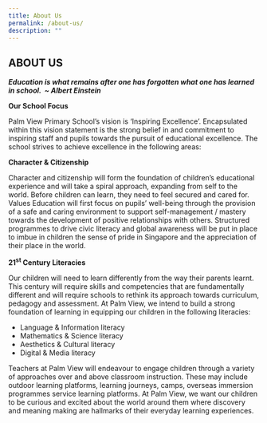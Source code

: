 ```yaml
---
title: About Us
permalink: /about-us/
description: ""
---
```

## ABOUT US

**_Education is what remains after one has forgotten what one has learned in school.  ~ Albert Einstein_**

**Our School Focus**

Palm View Primary School’s vision is ‘Inspiring Excellence’. Encapsulated within this vision statement is the strong belief in and commitment to inspiring staff and pupils towards the pursuit of educational excellence. The school strives to achieve excellence in the following areas:

**Character & Citizenship**

Character and citizenship will form the foundation of children’s educational experience and will take a spiral approach, expanding from self to the world. Before children can learn, they need to feel secured and cared for. Values Education will first focus on pupils’ well-being through the provision of a safe and caring environment to support self-management / mastery towards the development of positive relationships with others. Structured programmes to drive civic literacy and global awareness will be put in place to imbue in children the sense of pride in Singapore and the appreciation of their place in the world.

**21<sup>st</sup> Century Literacies**

Our children will need to learn differently from the way their parents learnt. This century will require skills and competencies that are fundamentally different and will require schools to rethink its approach towards curriculum, pedagogy and assessment. At Palm View, we intend to build a strong foundation of learning in equipping our children in the following literacies:

*   Language & Information literacy
*   Mathematics & Science literacy
*   Aesthetics & Cultural literacy
*   Digital & Media literacy

Teachers at Palm View will endeavour to engage children through a variety of approaches over and above classroom instruction. These may include outdoor learning platforms, learning journeys, camps, overseas immersion programmes service learning platforms. At Palm View, we want our children to be curious and excited about the world around them where discovery and meaning making are hallmarks of their everyday learning experiences.